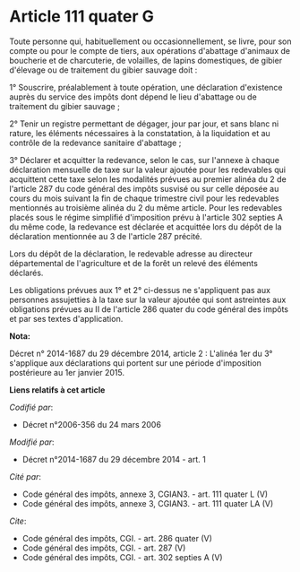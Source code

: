 # Article 111 quater G

Toute personne qui, habituellement ou occasionnellement, se livre, pour son compte ou pour le compte de tiers, aux opérations
d'abattage d'animaux de boucherie et de charcuterie, de volailles, de lapins domestiques, de gibier d'élevage ou de
traitement du gibier sauvage doit : 

1° Souscrire, préalablement à toute opération, une déclaration d'existence auprès du service des impôts dont dépend le lieu
d'abattage ou de traitement du gibier sauvage ; 

2° Tenir un registre permettant de dégager, jour par jour, et sans blanc ni rature, les éléments nécessaires à la
constatation, à la liquidation et au contrôle de la redevance sanitaire d'abattage ; 

3° Déclarer et acquitter la redevance, selon le cas, sur l'annexe à chaque déclaration mensuelle de taxe sur la valeur
ajoutée pour les redevables qui acquittent cette taxe selon les modalités prévues au premier alinéa du 2 de l'article 287 du
code général des impôts susvisé ou sur celle déposée au cours du mois suivant la fin de chaque trimestre civil pour les
redevables mentionnés au troisième alinéa du 2 du même article. Pour les redevables placés sous le régime simplifié
d'imposition prévu à l'article 302 septies A du même code, la redevance est déclarée et acquittée lors du dépôt de la
déclaration mentionnée au 3 de l'article 287 précité. 

Lors du dépôt de la déclaration, le redevable adresse au directeur départemental de l'agriculture et de la forêt un relevé
des éléments déclarés. 

Les obligations prévues aux 1° et 2° ci-dessus ne s'appliquent pas aux personnes assujetties à la taxe sur la valeur ajoutée
qui sont astreintes aux obligations prévues au II de l'article 286 quater du code général des impôts et par ses textes
d'application.

**Nota:**

Décret n° 2014-1687 du 29 décembre 2014, article 2 : L'alinéa 1er du 3° s'applique aux déclarations qui portent sur une
période d'imposition postérieure au 1er janvier 2015.

**Liens relatifs à cet article**

_Codifié par_:

  - Décret n°2006-356 du 24 mars 2006

_Modifié par_:

  - Décret n°2014-1687 du 29 décembre 2014 - art. 1

_Cité par_:

  - Code général des impôts, annexe 3, CGIAN3. - art. 111 quater L (V)
  - Code général des impôts, annexe 3, CGIAN3. - art. 111 quater LA (V)

_Cite_:

  - Code général des impôts, CGI. - art. 286 quater (V)
  - Code général des impôts, CGI. - art. 287 (V)
  - Code général des impôts, CGI. - art. 302 septies A (V)
